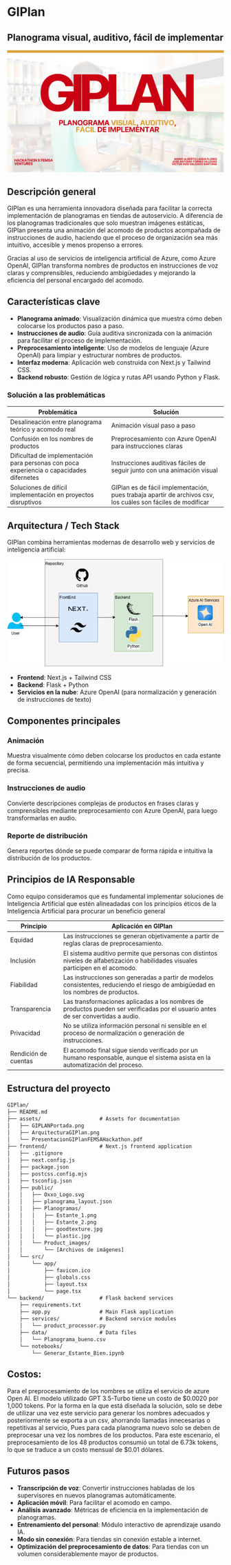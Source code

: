 # GIPlan
## Planograma visual, auditivo, fácil de implementar

![Presentando GIPlan](assets/GIPLANPortada.PNG)

## Descripción general

GIPlan es una herramienta innovadora diseñada para facilitar la correcta implementación de planogramas en tiendas de autoservicio. A diferencia de los planogramas tradicionales que solo muestran imágenes estáticas, GIPlan presenta una animación del acomodo de productos acompañada de instrucciones de audio, haciendo que el proceso de organización sea más intuitivo, accesible y menos propenso a errores.

Gracias al uso de servicios de inteligencia artificial de Azure, como Azure OpenAI, GIPlan transforma nombres de productos en instrucciones de voz claras y comprensibles, reduciendo ambigüedades y mejorando la eficiencia del personal encargado del acomodo.

## Características clave

* **Planograma animado**: Visualización dinámica que muestra cómo deben colocarse los productos paso a paso.
* **Instrucciones de audio**: Guía auditiva sincronizada con la animación para facilitar el proceso de implementación.
* **Preprocesamiento inteligente**: Uso de modelos de lenguaje (Azure OpenAI) para limpiar y estructurar nombres de productos.
* **Interfaz moderna**: Aplicación web construida con Next.js y Tailwind CSS.
* **Backend robusto**: Gestión de lógica y rutas API usando Python y Flask.

### Solución a las problemáticas

| **Problemática**                                                | **Solución**                                                |
| --------------------------------------------------------------- | ----------------------------------------------------------- |
| Desalineación entre planograma teórico y acomodo real           | Animación visual paso a paso                                |
| Confusión en los nombres de productos                          | Preprocesamiento con Azure OpenAI para instrucciones claras |
| Dificultad de implementación para personas con poca experiencia o capacidades difernetes | Instrucciones auditivas fáciles de seguir junto con una animación visual                |
| Soluciones de difícil implementación en proyectos disruptivos                          | GIPlan es de fácil implementación, pues trabaja apartir de archivos csv, los cuáles son fáciles de modificar |

## Arquitectura / Tech Stack

GIPlan combina herramientas modernas de desarrollo web y servicios de inteligencia artificial:

![Arquitectura GIPlan](assets/ArquitecturaGIPlan.png)

* **Frontend**: Next.js + Tailwind CSS
* **Backend**: Flask + Python
* **Servicios en la nube**: Azure OpenAI (para normalización y generación de instrucciones de texto)

## Componentes principales

### Animación

Muestra visualmente cómo deben colocarse los productos en cada estante de forma secuencial, permitiendo una implementación más intuitiva y precisa.

### Instrucciones de audio

Convierte descripciones complejas de productos en frases claras y comprensibles mediante preprocesamiento con Azure OpenAI, para luego transformarlas en audio.

### Reporte de distribución

Genera reportes dónde se puede comparar de forma rápida e intuitiva la distribución de los productos.

## Principios de IA Responsable
Como equipo consideramos que es fundamental implementar soluciones de Inteligencia Artificial que estén alineadadas con los principios éticos de la Inteligencia Artificial para procurar un beneficio general

| **Principio**        | **Aplicación en GIPlan**                                                                                                          |
| -------------------- | --------------------------------------------------------------------------------------------------------------------------------- |
| Equidad              | Las instrucciones se generan objetivamente a partir de reglas claras de preprocesamiento.                                         |
| Inclusión            | El sistema auditivo permite que personas con distintos niveles de alfabetización o habilidades visuales participen en el acomodo. |
| Fiabilidad           | Las instrucciones son generadas a partir de modelos consistentes, reduciendo el riesgo de ambigüedad en los nombres de productos. |
| Transparencia        | Las transformaciones aplicadas a los nombres de productos pueden ser verificadas por el usuario antes de ser convertidas a audio. |
| Privacidad           | No se utiliza información personal ni sensible en el proceso de normalización o generación de instrucciones.                      |
| Rendición de cuentas | El acomodo final sigue siendo verificado por un humano responsable, aunque el sistema asista en la automatización del proceso.    |

## Estructura del proyecto

```
GIPlan/
├── README.md
├── assets/                   # Assets for documentation
│   ├── GIPLANPortada.png
│   ├── ArquitecturaGIPlan.png
│   └── PresentacionGIPlanFEMSAHackathon.pdf
├── frontend/                 # Next.js frontend application
│   ├── .gitignore
│   ├── next.config.js
│   ├── package.json
│   ├── postcss.config.mjs
│   ├── tsconfig.json
│   ├── public/
│   │   ├── Oxxo_Logo.svg
│   │   ├── planograma_layout.json
│   │   ├── Planogramas/
│   │   │   ├── Estante_1.png
│   │   │   ├── Estante_2.png
│   │   │   ├── goodtexture.jpg
│   │   │   └── plastic.jpg
│   │   └── Product_images/
│   │       └── [Archivos de imágenes]
│   └── src/
│       └── app/
│           ├── favicon.ico
│           ├── globals.css
│           ├── layout.tsx
│           └── page.tsx
└── backend/                  # Flask backend services
    ├── requirements.txt
    ├── app.py                # Main Flask application
    ├── services/             # Backend service modules
    │   └── product_processor.py
    ├── data/                 # Data files
    │   └── Planograma_bueno.csv
    └── notebooks/
        └── Generar_Estante_Bien.ipynb
```
## Costos: 
Para el preprocesamiento de los nombres se utiliza el servicio de azure Open AI. El modelo utilizado GPT 3.5-Turbo tiene un costo de $0.0020 por 1,000 tokens. Por la forma en la que está diseñada la solución, solo se debe de utilizar una vez este servicio para generar los nombres adecuados y posteriormente se exporta a un csv, ahorrando llamadas innecesarias o repetitivas al servicio, Pues para cada planograma nuevo solo se deben de preprocesar una vez los nombres de los productos.
Para este escenario, el preprocesamiento de los 48 productos consumió un total de 6.73k tokens, lo que se traduce a un costo mensual de $0.01 dólares.

## Futuros pasos

* **Transcripción de voz**: Convertir instrucciones habladas de los supervisores en nuevos planogramas automáticamente.
* **Aplicación móvil**: Para facilitar el acomodo en campo.
* **Análisis avanzado**: Métricas de eficiencia en la implementación de planogramas.
* **Entrenamiento del personal**: Módulo interactivo de aprendizaje usando IA.
* **Modo sin conexión**: Para tiendas sin conexión estable a internet.
* **Optimización del preprocesamiento de datos**: Para tiendas con un volumen considerablemente mayor de productos.
